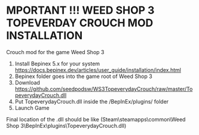 # MPORTANT !!! WEED SHOP 3 TOPEVERDAY CROUCH MOD INSTALLATION
Crouch mod for the game Weed Shop 3

1. Install Bepinex 5.x for your system https://docs.bepinex.dev/articles/user_guide/installation/index.html
2. Bepinex folder goes into the game root of Weed Shop 3
3. Download https://github.com/seedpodsw/WS3TopeverydayCrouch/raw/master/TopeverydayCrouch.dll
4. Put TopeverydayCrouch.dll inside the /BepInEx/plugins/ folder
5. Launch Game

Final location of the .dll should be like (Steam\steamapps\common\Weed Shop 3\BepInEx\plugins\TopeverydayCrouch.dll)
